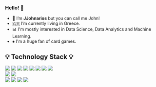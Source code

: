### Hello! 👋

- :man: I’m **JJohnarios** but you can call me John!
- :greece: I’m currently living in Greece.
- :bar_chart: I'm mostly interested in Data Science, Data Analytics and Machine Learning.
- :spades: I'm a huge fan of card games.

## :bulb: Technology Stack :bulb:
  <p>
    <img src="https://img.shields.io/badge/Python-14354C?style=for-the-badge&logo=python&logoColor=white"/_>
    <img src="https://img.shields.io/badge/Java-ED8B00?style=for-the-badge&logo=java&logoColor=white"/>
    <img src="https://img.shields.io/badge/R-276DC3?style=for-the-badge&logo=r&logoColor=white"/>
    <img src="https://img.shields.io/badge/Android-3DDC84?style=for-the-badge&logo=android&logoColor=white"/>
    <img src="hhttps://img.shields.io/badge/Flask-000000?style=for-the-badge&logo=flask&logoColor=white"/>
    <img src="https://img.shields.io/badge/SQLite-07405E?style=for-the-badge&logo=sqlite&logoColor=white"/>
    <img src="https://img.shields.io/badge/PostgreSQL-316192?style=for-the-badge&logo=postgresql&logoColor=white"/>
    <img src="https://img.shields.io/badge/-MySQL-F29111?style=flat-square&logo=MySQL&logoColor=white"/><br>  
    <img src="https://img.shields.io/badge/Docker-2CA5E0?style=for-the-badge&logo=docker&logoColor=white"/>    
    <img src="https://img.shields.io/badge/Microsoft_Excel-217346?style=for-the-badge&logo=microsoft-excel&logoColor=white"/><br>
    <img src="https://img.shields.io/badge/LinkedIn-0077B5?style=for-the-badge&logo=linkedin&logoColor=white"/>
    <img src="https://img.shields.io/badge/GitHub-100000?style=for-the-badge&logo=github&logoColor=white"/>
    <img src="https://img.shields.io/badge/-Git-F44D27?style=flat-square&logo=Git&logoColor=white"/>
    <img src="https://img.shields.io/badge/-Slack-E01563?style=flat-square&logo=Slack&logoColor=white"/>
  </p>



<!---
jjohnarios/jjohnarios is a ✨ special ✨ repository because its `README.md` (this file) appears on your GitHub profile.
You can click the Preview link to take a look at your changes.
--->
